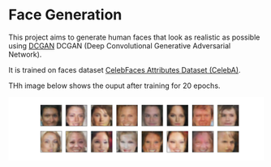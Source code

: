 # Face Generation
This project aims to generate human faces that look as realistic as possible using <a href="https://arxiv.org/abs/1511.06434">DCGAN</a> DCGAN (Deep Convolutional Generative Adversarial Network).

It is trained on faces dataset [CelebFaces Attributes Dataset (CelebA)](http://mmlab.ie.cuhk.edu.hk/projects/CelebA.html).

THh image below shows the ouput after training for 20 epochs.

<img src="./assets/sample.png">
